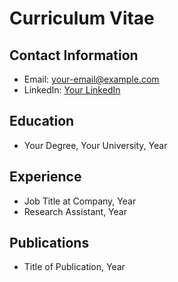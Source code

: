 # Curriculum Vitae

## Contact Information
- Email: your-email@example.com
- LinkedIn: [Your LinkedIn](https://your-linkedin)

## Education
- Your Degree, Your University, Year

## Experience
- Job Title at Company, Year
- Research Assistant, Year

## Publications
- Title of Publication, Year

